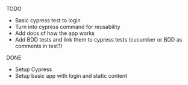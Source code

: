 TODO
- Basic cypress test to login
- Turn into cypress command for reusability
- Add docs of how the app works
- Add BDD tests and link them to cypress tests (cucumber or BDD as comments in test?)

DONE
- Setup Cypress
- Setup basic app with login and static content